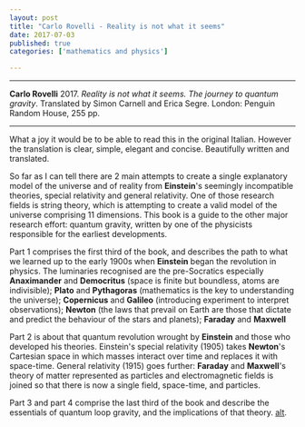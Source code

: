```yaml
---
layout: post
title: "Carlo Rovelli - Reality is not what it seems"
date: 2017-07-03
published: true
categories: ['mathematics and physics']

---
```



***
<b>Carlo Rovelli</b> 2017. _Reality is not what it seems. The journey to quantum gravity_. Translated by Simon Carnell and Erica Segre.  London: Penguin Random House, 255 pp.

***


<img align="right" src="http://images.penguinrandomhouse.com/cover/9780735213920" alt="">  What a joy it would be to be able to read this in the original Italian.  However the translation is clear, simple, elegant and concise.  Beautifully written and translated.

So far as I can tell there are 2 main attempts to create a single explanatory model of the universe and of reality from **Einstein**'s seemingly incompatible theories, special relativity and general relativity.  One of those research fields is string theory, which is attempting to create a valid model of the universe comprising 11 dimensions.  This book is a guide to the other major research effort: quantum gravity, written by one of the physicists responsible for the earliest developments.

Part 1 comprises the first third of the book, and describes the path to what we learned up to the early 1900s when **Einstein** began the revolution in physics.  The luminaries recognised are the pre-Socratics especially **Anaximander** and **Democritus** (space is finite but boundless, atoms are indivisible); **Plato** and **Pythagoras** (mathematics is the key to understanding the universe); **Copernicus** and **Galileo** (introducing experiment to interpret observations); **Newton** (the laws that prevail on Earth are those that dictate and predict the behaviour of the stars and planets); **Faraday** and **Maxwell** 

Part 2 is about that quantum revolution wrought by **Einstein** and those who developed his theories.  Einstein's special relativity (1905) takes **Newton**'s Cartesian space in which masses interact over time and replaces it with space-time. General relativity (1915) goes further: **Faraday** and **Maxwell**'s theory of matter represented as particles and electromagnetic fields is joined so that there is now a single field, space-time, and particles. 

Part 3 and part 4 comprise the last third of the book and describe the essentials of quantum loop gravity, and the implications of that theory. [alt](URL).
